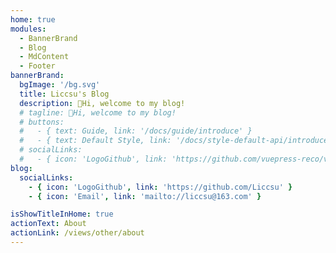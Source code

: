 ```yaml
---
home: true
modules:
  - BannerBrand
  - Blog
  - MdContent
  - Footer
bannerBrand:
  bgImage: '/bg.svg'
  title: Liccsu's Blog
  description: 👋Hi, welcome to my blog!
  # tagline: 👋Hi, welcome to my blog!
  # buttons:
  #   - { text: Guide, link: '/docs/guide/introduce' }
  #   - { text: Default Style, link: '/docs/style-default-api/introduce', type: 'plain' }
  # socialLinks:
  #   - { icon: 'LogoGithub', link: 'https://github.com/vuepress-reco/vuepress-theme-reco' }
blog:
  socialLinks:
    - { icon: 'LogoGithub', link: 'https://github.com/Liccsu' }
    - { icon: 'Email', link: 'mailto://liccsu@163.com' }

isShowTitleInHome: true
actionText: About
actionLink: /views/other/about
---
```

